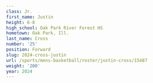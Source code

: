 ```yaml
---
class: Jr.
first_name: Justin
height: 6-8
high_school: Oak Park River Forest HS
hometown: Oak Park, Ill.
last_name: Cross
number: '25'
position: Forward
slug: 2024-cross-justin
url: /sports/mens-basketball/roster/justin-cross/15487
weight: '200'
year: 2024
---
```

